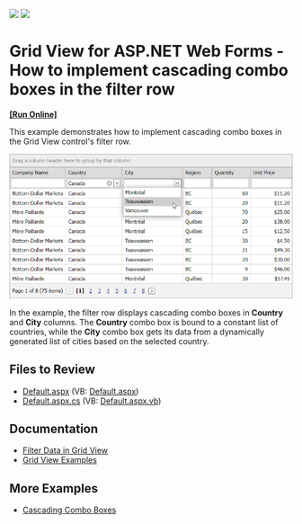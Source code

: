 <!-- default badges list -->
[![](https://img.shields.io/badge/Open_in_DevExpress_Support_Center-FF7200?style=flat-square&logo=DevExpress&logoColor=white)](https://supportcenter.devexpress.com/ticket/details/E112)
[![](https://img.shields.io/badge/📖_How_to_use_DevExpress_Examples-e9f6fc?style=flat-square)](https://docs.devexpress.com/GeneralInformation/403183)
<!-- default badges end -->
# Grid View for ASP.NET Web Forms - How to implement cascading combo boxes in the filter row
<!-- run online -->
**[[Run Online]](https://codecentral.devexpress.com/e112/)**
<!-- run online end -->
This example demonstrates how to implement cascading combo boxes in the Grid View control's filter row.

![Cascading Combo Boxes in the Filter Row](result.png)

In the example, the filter row displays cascading combo boxes in **Country** and **City** columns. The **Country** combo box is bound to a constant list of countries, while the **City** combo box gets its data from a dynamically generated list of cities based on the selected country.

## Files to Review

* [Default.aspx](./CS/Default.aspx) (VB: [Default.aspx](./VB/Default.aspx))
* [Default.aspx.cs](./CS/Default.aspx.cs) (VB: [Default.aspx.vb](./VB/Default.aspx.vb))

## Documentation

- [Filter Data in Grid View](https://docs.devexpress.com/AspNet/3716/components/grid-view/concepts/filter-data)
- [Grid View Examples](https://docs.devexpress.com/AspNet/3768/components/grid-view/examples)

## More Examples

- [Cascading Combo Boxes](https://github.com/DevExpress-Examples/asp-net-web-forms-grid-cascaded-combo-box-columns)
